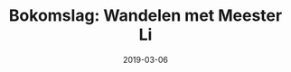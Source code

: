 ---
date: 2019-03-06
title: "Bokomslag: Wandelen met Meester Li"
categories: Aquarel
tags: 
    - landskap
span: 2h
---